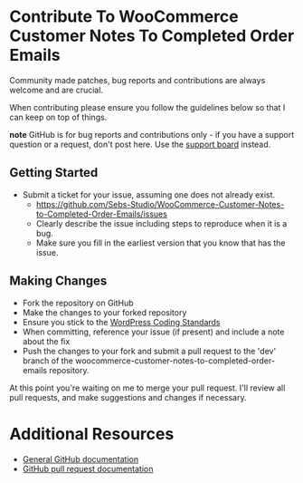 # Contribute To WooCommerce Customer Notes To Completed Order Emails

Community made patches, bug reports and contributions are always welcome and are crucial.

When contributing please ensure you follow the guidelines below so that I can keep on top of things.

__note__ GitHub is for bug reports and contributions only - if you have a support question or a request, don't post here. Use the [support board](https://wordpress.org/support/plugin/woocommerce-customer-notes-to-completed-order-emails) instead.

## Getting Started

* Submit a ticket for your issue, assuming one does not already exist.
  * https://github.com/Sebs-Studio/WooCommerce-Customer-Notes-to-Completed-Order-Emails/issues
  * Clearly describe the issue including steps to reproduce when it is a bug.
  * Make sure you fill in the earliest version that you know that has the issue.

## Making Changes

* Fork the repository on GitHub
* Make the changes to your forked repository
* Ensure you stick to the [WordPress Coding Standards](http://codex.wordpress.org/WordPress_Coding_Standards)
* When committing, reference your issue (if present) and include a note about the fix
* Push the changes to your fork and submit a pull request to the 'dev' branch of the woocommerce-customer-notes-to-completed-order-emails repository.

At this point you're waiting on me to merge your pull request. I'll review all pull requests, and make suggestions and changes if necessary.

# Additional Resources

* [General GitHub documentation](http://help.github.com/)
* [GitHub pull request documentation](http://help.github.com/send-pull-requests/)
